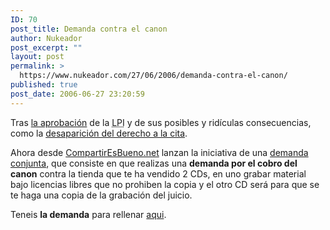```yaml
---
ID: 70
post_title: Demanda contra el canon
author: Nukeador
post_excerpt: ""
layout: post
permalink: >
  https://www.nukeador.com/27/06/2006/demanda-contra-el-canon/
published: true
post_date: 2006-06-27 23:20:59
---
```

Tras <a title="AI - El congreso aprueba la reforma de la LPI" href="http://www.internautas.org/html/3758.html">la aprobación</a> de la <abbr title="Ley de Propiedad Intelectual">LPI</abbr> y de sus posibles y ridículas consecuencias, como la <a title="OjoBuscador" href="http://www.ojobuscador.com/2006/06/23/google-yahoo-msn-tendran-que-cerrar-en-espana/">desaparición del derecho a la cita</a>.

Ahora desde <a title="Compartir es Bueno" href="http://compartiresbueno.net">CompartirEsBueno.net</a> lanzan la iniciativa de una <a title="CompartirEsBueno.net - Demanda el canon de CDs" href="/index.php/2006/06/04/demanda-el-canon-de-cds/">demanda conjunta</a>, que consiste en que realizas una <strong>demanda por el cobro del canon</strong> contra la tienda que te ha vendido 2 CDs, en uno grabar material bajo licencias libres que no prohiben la copia y el otro CD será para que se te haga una copia de la grabación del juicio.

Teneis <strong>la demanda</strong> para rellenar <a title="Derecho-internet.org - Demana contra el Canon" href="https://derecho-internet.org/proyectos/canon/browser/trunk/escritos/juzgados/demanda/2.x">aqui</a>.